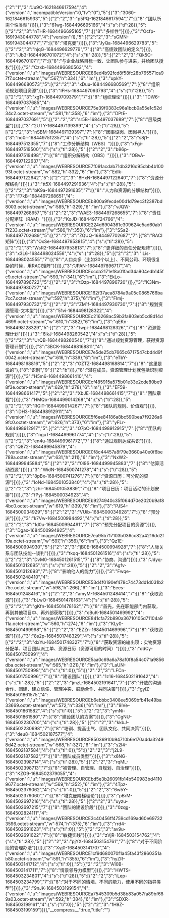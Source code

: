 {"2":"1","3":"Ju9C-1621846617594","4":{"version":1,"incompatibleVersion":0,"fv":"0"},"5":[{"3":"3060-1621846615933","5":[{"2":"2","3":"p5PQ-1621846617594","7":[{"8":"团队所需个性类型"}]}]},{"3":"61wg-1684496695166","4":{"s":{"ti":28}},"5":[{"2":"2","3":"nTHR-1684496695165","7":[{"8":"多样性"}]}]},{"3":"Ocfp-1691943044778","4":{"version":1},"5":[{"2":"2","3":"sGMN-1691943044777","7":[{"8":"塔克曼"}]}]},{"3":"JyQa-1684496629783","5":[{"2":"2","3":"hjqG-1684496629779","7":[{"8":"高绩效团队的定义"}]}]},{"3":"iJb3-1684496701072","4":{"s":{"ti":28}},"5":[{"2":"2","3":"Qk5O-1684496701071","7":[{"8":"与企业战略目标一致、让团队参与进来，并给团队授权"}]}]},{"3":"Czxb-1684496680563","4":{"version":1,"u":"images/WEBRESOURCE86ed4b92fcd8f58fc28b765571ca97f7.octet-stream","w":567,"h":334},"6":"im"},{"3":"upkY-1684496680573","5":[{"2":"2","3":"xDuu-1684496680569","7":[{"8":"组织论规划项目资源"}]}]},{"3":"IFHs-1684497093793","4":{"s":{"ti":28}},"5":[{"2":"2","3":"xgTr-1684497093791","7":[{"8":"组织理论"}]}]},{"3":"TDW6-1684497037685","4":{"version":1,"u":"images/WEBRESOURCE75e39f0383c96a1bcb0a55e1c52d34c2.octet-stream","w":581,"h":358},"6":"im"},{"3":"DPtE-1684497037691","5":[{"2":"2","3":"sr5B-1684497037689","7":[{"8":"层级类型"}]}]},{"3":"2UTY-1684497139399","4":{"s":{"ti":28}},"5":[{"2":"2","3":"nSBM-1684497139397","7":[{"8":"因事设岗、因岗寻人"}]}]},{"3":"ho0r-1684497512357","4":{"s":{"ti":28}},"5":[{"2":"2","3":"s8j1-1684497512355","7":[{"8":"工作分解结构（WBS）"}]}]},{"3":"xFgi-1684497519500","4":{"s":{"ti":28}},"5":[{"2":"2","3":"b96p-1684497519498","7":[{"8":"组织分解结构（OBS）"}]}]},{"3":"OBvA-1684497122637","4":{"version":1,"u":"images/WEBRESOURCE7f091acdab71db3216d95cbb4b10093f.octet-stream","w":582,"h":332},"6":"im"},{"3":"Edlk-1684497122642","5":[{"2":"2","3":"8HxN-1684497122640","7":[{"8":"资源分解结构"}]}]},{"3":"tt5X-1684497291636","4":{"s":{"ti":28}},"5":[{"2":"2","3":"bK9a-1684497291635","7":[{"8":"人力和资源的分解结构"}]}]},{"3":"F7kB-1684497268651","4":{"version":1,"u":"images/WEBRESOURCEb800a9fecde00d1d79ec3f2387bd8003.octet-stream","w":585,"h":329},"6":"im"},{"3":"vJQW-1684497268657","5":[{"2":"2","3":"WAE3-1684497268655","7":[{"8":"责任分配矩阵（RAM）"}]}]},{"3":"KoJD-1684497724766","4":{"version":1,"u":"images/WEBRESOURCE224d6904361e309624e5ad60ab17f233.octet-stream","w":586,"h":350},"6":"im"},{"3":"SSa2-1684497702689","5":[{"2":"2","3":"ZQUQ-1684497702687","7":[{"8":"RACI矩阵"}]}]},{"3":"OxSe-1684497953815","4":{"s":{"ti":28}},"5":[{"2":"2","3":"WsR2-1684497953813","7":[{"8":"更详细的责任分配矩阵"}]}]},{"3":"x3L6-1684498024556","4":{"s":{"ti":28}},"5":[{"2":"2","3":"lLis-1684498024555","7":[{"8":"人口众多（比如30个以上）、不同公司、环境很复杂的时候，用RACI矩阵"}]}]},{"3":"JPAN-1684497896717","4":{"version":1,"u":"images/WEBRESOURCEccda2171ef8a01fad34a904edb145fc9.octet-stream","w":593,"h":341},"6":"im"},{"3":"EkLo-1684497896722","5":[{"2":"2","3":"tQzp-1684497896720"}]},{"3":"K3Nm-1684497930727","4":{"version":1,"u":"images/WEBRESOURCE162f37aea8784a9a05c0865766ba7cc7.octet-stream","w":597,"h":375},"6":"im"},{"3":"FImj-1684497930732","5":[{"2":"2","3":"ZM1f-1684497930730","7":[{"8":"规划资源管理-文本型"}]}]},{"3":"51vi-1684498128322","4":{"version":1,"u":"images/WEBRESOURCEc216268ac59b3fa803eb5cd8d14d4699.octet-stream","w":610,"h":382},"6":"im"},{"3":"qEKn-1684498128329","5":[{"2":"2","3":"twpi-1684498128326","7":[{"8":"资源管理计划"}]}]},{"3":"6lkJ-1684498260542","4":{"s":{"ti":28}},"5":[{"2":"2","3":"UrQB-1684498260540","7":[{"8":"通过规划资源管理，获得资源管理计划"}]}]},{"3":"3BCK-1684498168811","4":{"version":1,"u":"images/WEBRESOURCE7e5de25cb7665c6717547cbd4d9f0042.octet-stream","w":616,"h":339},"6":"im"},{"3":"eTbY-1684498168816","5":[{"2":"2","3":"GZTZ-1684498168814","7":[{"8":"这里是说的"},{"8":"识别","9":[{"2":"b"}]},{"8":"潜在成员，资源管理计划就包括识别资源"}]}]},{"3":"H5m6-1684498661410","4":{"version":1,"u":"images/WEBRESOURCEcf485915a575b01e33e2cde80be98f3e.octet-stream","w":629,"h":278},"6":"im"},{"3":"EF59-1684498661417","5":[{"2":"2","3":"XbJE-1684498661415","7":[{"8":"团队章程"}]}]},{"3":"HMQo-1684499014268","4":{"s":{"ti":28}},"5":[{"2":"2","3":"RGiT-1684499014267","7":[{"8":"团队的规则、价值观"}]}]},{"3":"iDH3-1684498912911","4":{"version":1,"u":"images/WEBRESOURCE5f6ee84186a8bc590bea7f9226a69fc0.octet-stream","w":626,"h":373},"6":"im"},{"3":"yFLr-1684498912917","5":[{"2":"2","3":"O7pC-1684498912915","7":[{"8":"团队的规则"}]}]},{"3":"nguT-1684499961774","4":{"s":{"ti":28}},"5":[{"2":"2","3":"en4u-1684499961772","7":[{"8":"通过规则达成共识"}]}]},{"3":"Q872-1684499945879","4":{"version":1,"u":"images/WEBRESOURCE0f8c44457a8f79e3660a40e0f6be789a.octet-stream","w":631,"h":211},"6":"im"},{"3":"NxW2-1684499945884","5":[{"2":"2","3":"0l9S-1684499945883","7":[{"8":"估算活动资源"}]}]},{"3":"WidN-1684500741278","4":{"s":{"ti":28}},"5":[{"2":"2","3":"8pBx-1684500741276","7":[{"8":"资源日历：可分配的资源"}]}]},{"3":"IoNd-1684501053840","4":{"s":{"ti":28}},"5":[{"2":"2","3":"jzhr-1684501053839","7":[{"8":"项目日历：项目活动的计划安排"}]}]},{"3":"fPyj-1684500034923","4":{"version":1,"u":"images/WEBRESOURCEb9274940c35f064d70e2020b9a184bc0.octet-stream","w":619,"h":339},"6":"im"},{"3":"PJS4-1684500034929","5":[{"2":"2","3":"VUib-1684500034928","7":[{"8":"预分派"}]}]},{"3":"k7Vw-1684500994492","4":{"s":{"ti":28}},"5":[{"2":"2","3":"1d0u-1684500994491","7":[{"8":"预先分配项目的资源"}]}]},{"3":"Dgax-1684500994925","4":{"version":1,"u":"images/WEBRESOURCE7ea95b717103b036cc82a4216dd2f19a.octet-stream","w":597,"h":356},"6":"im"},{"3":"Qz1E-1684500994930","5":[{"2":"2","3":"jB0E-1684500994928","7":[{"8":"人际关系与团队技能--谈判"}]}]},{"3":"tkqq-1684501261516","4":{"s":{"ti":28}},"5":[{"2":"2","3":"DvM0-1684501261515","7":[{"8":"协商、沟通"}]}]},{"3":"Jdyq-1684501312695","4":{"s":{"ti":28}},"5":[{"2":"2","3":"Agfv-1684501312693","7":[{"8":"影响他人的能力"}]}]},{"3":"Fwqe-1684501248410","4":{"version":1,"u":"images/WEBRESOURCE53d4f0190ef478c74473dd1d031b275c.octet-stream","w":598,"h":266},"6":"im"},{"3":"Eees-1684501248416","5":[{"2":"2","3":"amyM-1684501248414","7":[{"8":"获取资源"}]}]},{"3":"bLwO-1684501478163","4":{"s":{"ti":28}},"5":[{"2":"2","3":"gKfn-1684501478162","7":[{"8":"首先，先在职能部门内获取，再到其他项目中、再外部获取"}]}]},{"3":"cBuK-1684501469992","4":{"version":1,"u":"images/WEBRESOURCE841cfa72b890a36710105d71104a911a.octet-stream","w":560,"h":274},"6":"im"},{"3":"KLy0-1684501469998","5":[{"2":"2","3":"EZZn-1684501469996","7":[{"8":"获取资源"}]}]},{"3":"8s2p-1684501748329","4":{"s":{"ti":28}},"5":[{"2":"2","3":"dxYu-1684501748327","7":[{"8":"获取资源的输出项：实物资源分配单、项目团队派工单、资源日历（资源可用的时间）"}]}]},{"3":"ddCy-1684501750991","4":{"version":1,"u":"images/WEBRESOURCE5aa0c69a6a78af0f8a54c071a9856dba.octet-stream","w":565,"h":321},"6":"im"},{"3":"LaUN-1684501750998","4":{"s":{"ti":0}},"5":[{"2":"2","3":"LFCn-1684501750996","7":[{"8":"建设团队"}]}]},{"3":"1z16-1684502191642","4":{"s":{"ti":28}},"5":[{"2":"2","3":"jmzL-1684502191641","7":[{"8":"开放的沟通合作、团建、建立信任、管理冲突、鼓励合作、共同决策"}]}]},{"3":"gyIZ-1684501861575","4":{"version":1,"u":"images/WEBRESOURCEb6ebbbc3408ee5069bfb41e49ba33669.octet-stream","w":572,"h":336},"6":"im"},{"3":"9lVe-1684501861582","4":{"s":{"ti":0}},"5":[{"2":"2","3":"ymNi-1684501861580","7":[{"8":"建设团队的方案"}]}]},{"3":"CgNU-1684502230700","4":{"s":{"ti":28}},"5":[{"2":"2","3":"kkbJ-1684502230698","7":[{"8":"培训、提高士气、团队文化、共同决策"}]}]},{"3":"deu8-1684502187577","4":{"version":1,"u":"images/WEBRESOURCE85036910b94710b6e170a4da32498d42.octet-stream","w":568,"h":327},"6":"im"},{"3":"s2I4-1684502187584","4":{"s":{"ti":0}},"5":[{"2":"2","3":"j2L9-1684502187582","7":[{"8":"团队成员类型"}]}]},{"3":"x6NG-1684502398714","4":{"s":{"ti":28}},"5":[{"2":"2","3":"rqML-1684502398713","7":[{"8":"被管理、自管理、自规划、自治理"}]}]},{"3":"KZO9-1684502379055","4":{"version":1,"u":"images/WEBRESOURCEbd5e3b26091fb14b540983bd41109677.octet-stream","w":569,"h":352},"6":"im"},{"3":"4Tpz-1684502379062","4":{"s":{"ti":0}},"5":[{"2":"2","3":"6w5Y-1684502379060","7":[{"8":"塔克曼阶梯理论"}]}]},{"3":"pBrM-1684502697216","4":{"s":{"ti":28}},"5":[{"2":"2","3":"uyzu-1684502697215","7":[{"8":"团队的建设阶段"}]}]},{"3":"0zqg-1684502824111","4":{"version":1,"u":"images/WEBRESOURCE3c40456ff4759cd169ad60e697323596.octet-stream","w":574,"h":375},"6":"im"},{"3":"rrd4-1684502691623","4":{"s":{"ti":0}},"5":[{"2":"2","3":"av9u-1684502691622","7":[{"8":"敏捷实践"}]}]},{"3":"zVjR-1684503154762","4":{"s":{"ti":28}},"5":[{"2":"2","3":"pjYX-1684503154761","7":[{"8":"对于不同阶段的管理办法"}]}]},{"3":"Xyj0-1684503141707","4":{"version":1,"u":"images/WEBRESOURCE1cf9d680070f1a45fa43f2860351ab80.octet-stream","w":591,"h":355},"6":"im"},{"3":"hyZR-1684503141712","4":{"s":{"ti":0}},"5":[{"2":"2","3":"A10B-1684503141711","7":[{"8":"情景领导力模型"}]}]},{"3":"HWTS-1684503234801","4":{"s":{"ti":28}},"5":[{"2":"2","3":"iLep-1684503234799","7":[{"8":"对于不同的情境、不同的能力，使用不同的指导类型"}]}]},{"3":"9nJK-1684503199154","4":{"version":1,"u":"images/WEBRESOURCEa7545309b5d38b83a057fa89bf689a03.octet-stream","w":592,"h":384},"6":"im"},{"3":"SDXR-1684503199161","4":{"s":{"ti":0}},"5":[{"2":"2","3":"fH9Z-1684503199159"}]}],"\_\_compress\_\_":true,"title":""}